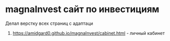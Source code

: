 # magnaInvest сайт по инвестициям
Делал верстку всех страниц с адаптаци


1) https://amidgard0.github.io/magnaInvest/cabinet.html - личный кабинет
